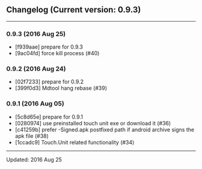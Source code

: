 ## Changelog (Current version: 0.9.3)

-----------------

### 0.9.3 (2016 Aug 25)

* [f939aae] prepare for 0.9.3
* [9ac04fd] force kill process (#40)

### 0.9.2 (2016 Aug 24)

* [02f7233] prepare for 0.9.2
* [399f0d3] Mdtool hang rebase (#39)

### 0.9.1 (2016 Aug 05)

* [5c8d65e] prepare for 0.9.1
* [0280974] use preinstalled touch unit exe or download it (#36)
* [c41259b] prefer -Signed.apk postfixed path if android archive signs the apk file (#38)
* [1ccadc9] Touch.Unit related functionality (#34)

-----------------

Updated: 2016 Aug 25